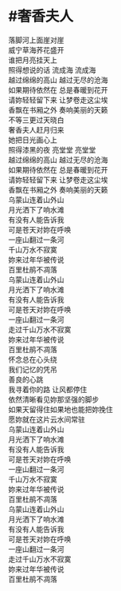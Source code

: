 # #奢香夫人

落脚河上面崖对崖  
威宁草海荞花盛开  
谁把月亮挂天上  
照得想说的话 流成海 流成海  
越过绵绵的高山 越过无尽的沧海  
如果期待依然在 总是春暖到花开  
请妳轻轻留下来 让梦卷走这尘埃  
香飘在书厢之外 奏响美丽的天籁  
不等三更过天晓白  
奢香夫人赶月归来  
她把日光画心上  
照得漆黑的夜 亮堂堂 亮堂堂  
越过绵绵的高山 越过无尽的沧海  
如果期待依然在 总是春暖到花开  
请妳轻轻留下来 让梦卷走这尘埃  
香飘在书厢之外 奏响美丽的天籁  
乌蒙山连着山外山  
月光洒下了响水滩  
有没有人能告诉我  
可是苍天对妳在呼唤  
一座山翻过一条河  
千山万水不寂寞  
妳来过年华被传说  
百里杜鹃不凋落  
乌蒙山连着山外山  
月光洒下了响水滩  
有没有人能告诉我  
可是苍天对妳在呼唤  
一座山翻过一条河  
走过千山万水不寂寞  
妳来过年华被传说  
百里杜鹃不凋落  
怀念总在心头绕  
我们记忆的凭吊  
善良的心跳  
我寻着你的路 让风都停住  
依然清晰看见妳那坚强的脚步  
如果天留得住如果地也能把妳挽住  
愿妳就在这片云水间常驻  
乌蒙山连着山外山  
月光洒下了响水滩  
有没有人能告诉我  
可是苍天对妳在呼唤  
一座山翻过一条河  
千山万水不寂寞  
妳来过年华被传说  
百里杜鹃不凋落  
乌蒙山连着山外山  
月光洒下了响水滩  
有没有人能告诉我  
可是苍天对妳在呼唤  
一座山翻过一条河  
走过千山万水不寂寞  
妳来过年华被传说  
百里杜鹃不凋落
